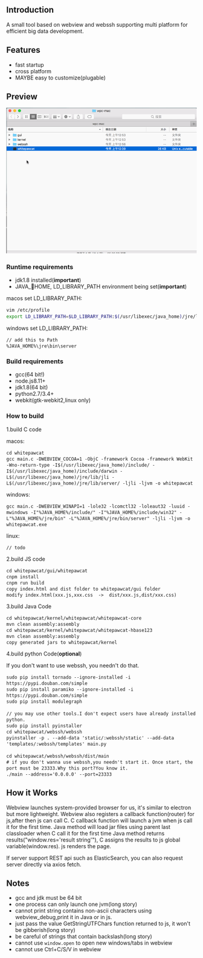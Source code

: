 ## Introduction
A small tool based on webview and webssh supporting multi platform for efficient big data development.
## Features
- fast startup
- cross platform
- MAYBE easy to customize(plugable)

## Preview
![demo](https://github.com/CJSoldier/whitepawcat/raw/master/preview/demo.gif)
### Runtime requirements
- jdk1.8 installed(**important**)
- JAVA_HOME, LD_LIBRARY_PATH environment being set(**important**)

macos set LD_LIBRARY_PATH:

```bash
vim /etc/profile
export LD_LIBRARY_PATH=$LD_LIBRARY_PATH:$(/usr/libexec/java_home)/jre/lib/jli/:$(/usr/libexec/java_home)/jre/lib/server
```

windows set LD_LIBRARY_PATH:

```
// add this to Path
%JAVA_HOME%\jre\bin\server
```

### Build requirements
- gcc(64 bit!)
- node.js8.11+
- jdk1.8(64 bit)
- python2.7/3.4+
- webkit(gtk-webkit2,linux only)


### How to build


1.build C code

macos:

```
cd whitepawcat 
gcc main.c -DWEBVIEW_COCOA=1 -ObjC -framework Cocoa -framework WebKit -Wno-return-type -I$(/usr/libexec/java_home)/include/ -I$(/usr/libexec/java_home)/include/darwin -L$(/usr/libexec/java_home)/jre/lib/jli -L$(/usr/libexec/java_home)/jre/lib/server/ -ljli -ljvm -o whitepawcat
```
windows:

```
gcc main.c -DWEBVIEW_WINAPI=1 -lole32 -lcomctl32 -loleaut32 -luuid -mwindows -I"%JAVA_HOME%/include/" -I"%JAVA_HOME%/include/win32" -L"%JAVA_HOME%/jre/bin" -L"%JAVA_HOME%/jre/bin/server" -ljli -ljvm -o whitepawcat.exe
```
linux:

```
// todo
```
2.build JS code

```
cd whitepawcat/gui/whitepawcat
cnpm install 
cnpm run build
copy index.html and dist folder to whitepawcat/gui folder
modify index.html(xxx.js,xxx.css  ->  dist/xxx.js,dist/xxx.css)
```

3.build Java Code

```
cd whitepawcat/kernel/whitepawcat/whitepawcat-core
mvn clean assembly:assembly
cd whitepawcat/kernel/whitepawcat/whitepawcat-hbase123
mvn clean assembly:assembly
copy generated jars to whitepawcat/kernel
```

4.build python Code(**optional**)

If you don't want to use webssh, you needn't do that.

```
sudo pip install tornado --ignore-installed -i https://pypi.douban.com/simple
sudo pip install paramiko --ignore-installed -i https://pypi.douban.com/simple
sudo pip install modulegraph

// you may use other tools.I don't expect users have already installed python.
sudo pip install pyinstaller
cd whitepawcat/webssh/webssh
pyinstaller -p . --add-data 'static/:webssh/static' --add-data 'templates/:webssh/templates' main.py

cd whitepawcat/webssh/webssh/dist/main
# if you don't wanna use webssh,you needn't start it. Once start, the port must be 23333.Why this port?You know it.
./main --address='0.0.0.0' --port=23333
```

## How it Works

Webview launches system-provided browser for us, it's similar to electron but more lightweight.
Webview also registers a callback function(router) for js,after then js can call C.
C callback function will launch a jvm when js call it for the first time.
Java method will load jar files using parent last classloader when C call it for the first time
Java method returns results("window.res='result string'"), C assigns the results to js global variable(window.res).
js renders the page.

If server support REST api such as ElasticSearch, you can also request server directly via axios fetch.

## Notes
- gcc and jdk must be 64 bit
- one process can only launch one jvm(long story)
- cannot print string contains non-ascii characters using webview_debug,print it in Java or in js.
- just pass the value GetStringUTFChars function returned to js, it won't be gibberish(long story)
- be careful of strings that contain backslash(long story)
- cannot use `window.open` to open new windows/tabs in webview
- cannot use Ctrl+C/S/V in webview

